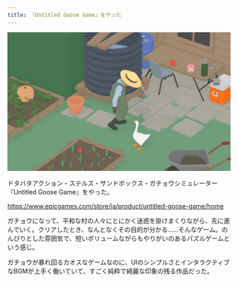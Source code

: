 ```yaml
---
title: 『Untitled Goose Game』をやった
---
```


![](/images/2020-01-02-untitled-goose-game.jpg)

ドタバタアクション・ステルス・サンドボックス・ガチョウシミュレーター『Untitled Goose Game』をやった。

https://www.epicgames.com/store/ja/product/untitled-goose-game/home

ガチョウになって、平和な村の人々にとにかく迷惑を掛けまくりながら、先に進んでいく。クリアしたとき、なんとなくその目的が分かる……そんなゲーム。のんびりとした雰囲気で、短いボリュームながらもやりがいのあるパズルゲームという感じ。

ガチョウが暴れ回るカオスなゲームなのに、UIのシンプルさとインタラクティブなBGMが上手く働いていて、すごく純粋で綺麗な印象の残る作品だった。
